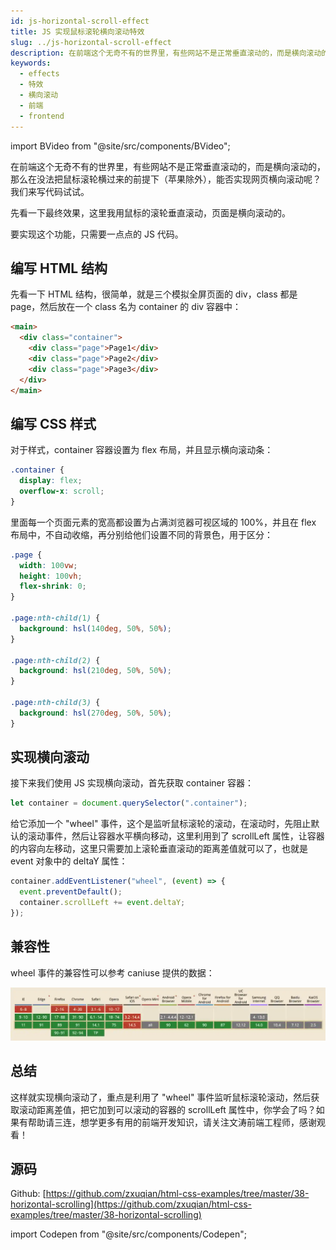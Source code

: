 ```yaml
---
id: js-horizontal-scroll-effect
title: JS 实现鼠标滚轮横向滚动特效
slug: ../js-horizontal-scroll-effect
description: 在前端这个无奇不有的世界里，有些网站不是正常垂直滚动的，而是横向滚动的，那么在没法把鼠标滚轮横过来的前提下（苹果除外），能否实现网页横向滚动呢？我们来写代码试试。
keywords:
  - effects
  - 特效
  - 横向滚动
  - 前端
  - frontend
---
```


import BVideo from "@site/src/components/BVideo";

<BVideo src="//player.bilibili.com/player.html?aid=846008180&bvid=BV1A54y1G7iR&cid=352829983&page=1"/>

在前端这个无奇不有的世界里，有些网站不是正常垂直滚动的，而是横向滚动的，那么在没法把鼠标滚轮横过来的前提下（苹果除外），能否实现网页横向滚动呢？我们来写代码试试。

先看一下最终效果，这里我用鼠标的滚轮垂直滚动，页面是横向滚动的。

<Codepen title="JS 实现鼠标滚轮横向滚动特效" hash="KKWyxja" />

要实现这个功能，只需要一点点的 JS 代码。

## 编写 HTML 结构

先看一下 HTML 结构，很简单，就是三个模拟全屏页面的 div，class 都是 page，然后放在一个 class 名为 container 的 div 容器中：

```html
<main>
  <div class="container">
    <div class="page">Page1</div>
    <div class="page">Page2</div>
    <div class="page">Page3</div>
  </div>
</main>
```

## 编写 CSS 样式

对于样式，container 容器设置为 flex 布局，并且显示横向滚动条：

```css
.container {
  display: flex;
  overflow-x: scroll;
}
```

里面每一个页面元素的宽高都设置为占满浏览器可视区域的 100%，并且在 flex 布局中，不自动收缩，再分别给他们设置不同的背景色，用于区分：

```css
.page {
  width: 100vw;
  height: 100vh;
  flex-shrink: 0;
}

.page:nth-child(1) {
  background: hsl(140deg, 50%, 50%);
}

.page:nth-child(2) {
  background: hsl(210deg, 50%, 50%);
}

.page:nth-child(3) {
  background: hsl(270deg, 50%, 50%);
}
```

## 实现横向滚动

接下来我们使用 JS 实现横向滚动，首先获取 container 容器：

```javascript
let container = document.querySelector(".container");
```

给它添加一个 "wheel" 事件，这个是监听鼠标滚轮的滚动，在滚动时，先阻止默认的滚动事件，然后让容器水平横向移动，这里利用到了 scrollLeft 属性，让容器的内容向左移动，这里只需要加上滚轮垂直滚动的距离差值就可以了，也就是 event 对象中的 deltaY 属性：

```javascript
container.addEventListener("wheel", (event) => {
  event.preventDefault();
  container.scrollLeft += event.deltaY;
});
```

## 兼容性

wheel 事件的兼容性可以参考 caniuse 提供的数据：

![兼容性](./img/2021-06-13-21-00-33.webp)


## 总结

这样就实现横向滚动了，重点是利用了 "wheel" 事件监听鼠标滚轮滚动，然后获取滚动距离差值，把它加到可以滚动的容器的 scrollLeft 属性中，你学会了吗？如果有帮助请三连，想学更多有用的前端开发知识，请关注文涛前端工程师，感谢观看！

## 源码

Github: [https://github.com/zxuqian/html-css-examples/tree/master/38-horizontal-scrolling](https://github.com/zxuqian/html-css-examples/tree/master/38-horizontal-scrolling)

import Codepen from "@site/src/components/Codepen";